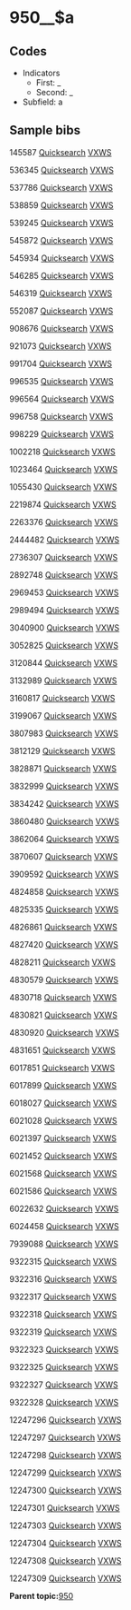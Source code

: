 # 950\_\_$a

## Codes

-   Indicators
    -   First: \_
    -   Second: \_
-   Subfield: a

## Sample bibs

145587 [Quicksearch](https://search.library.yale.edu/catalog/145587) [VXWS](http://prodorbis.library.yale.edu:7014/vxws/GetHoldingsService?bibId=145587)

536345 [Quicksearch](https://search.library.yale.edu/catalog/536345) [VXWS](http://prodorbis.library.yale.edu:7014/vxws/GetHoldingsService?bibId=536345)

537786 [Quicksearch](https://search.library.yale.edu/catalog/537786) [VXWS](http://prodorbis.library.yale.edu:7014/vxws/GetHoldingsService?bibId=537786)

538859 [Quicksearch](https://search.library.yale.edu/catalog/538859) [VXWS](http://prodorbis.library.yale.edu:7014/vxws/GetHoldingsService?bibId=538859)

539245 [Quicksearch](https://search.library.yale.edu/catalog/539245) [VXWS](http://prodorbis.library.yale.edu:7014/vxws/GetHoldingsService?bibId=539245)

545872 [Quicksearch](https://search.library.yale.edu/catalog/545872) [VXWS](http://prodorbis.library.yale.edu:7014/vxws/GetHoldingsService?bibId=545872)

545934 [Quicksearch](https://search.library.yale.edu/catalog/545934) [VXWS](http://prodorbis.library.yale.edu:7014/vxws/GetHoldingsService?bibId=545934)

546285 [Quicksearch](https://search.library.yale.edu/catalog/546285) [VXWS](http://prodorbis.library.yale.edu:7014/vxws/GetHoldingsService?bibId=546285)

546319 [Quicksearch](https://search.library.yale.edu/catalog/546319) [VXWS](http://prodorbis.library.yale.edu:7014/vxws/GetHoldingsService?bibId=546319)

552087 [Quicksearch](https://search.library.yale.edu/catalog/552087) [VXWS](http://prodorbis.library.yale.edu:7014/vxws/GetHoldingsService?bibId=552087)

908676 [Quicksearch](https://search.library.yale.edu/catalog/908676) [VXWS](http://prodorbis.library.yale.edu:7014/vxws/GetHoldingsService?bibId=908676)

921073 [Quicksearch](https://search.library.yale.edu/catalog/921073) [VXWS](http://prodorbis.library.yale.edu:7014/vxws/GetHoldingsService?bibId=921073)

991704 [Quicksearch](https://search.library.yale.edu/catalog/991704) [VXWS](http://prodorbis.library.yale.edu:7014/vxws/GetHoldingsService?bibId=991704)

996535 [Quicksearch](https://search.library.yale.edu/catalog/996535) [VXWS](http://prodorbis.library.yale.edu:7014/vxws/GetHoldingsService?bibId=996535)

996564 [Quicksearch](https://search.library.yale.edu/catalog/996564) [VXWS](http://prodorbis.library.yale.edu:7014/vxws/GetHoldingsService?bibId=996564)

996758 [Quicksearch](https://search.library.yale.edu/catalog/996758) [VXWS](http://prodorbis.library.yale.edu:7014/vxws/GetHoldingsService?bibId=996758)

998229 [Quicksearch](https://search.library.yale.edu/catalog/998229) [VXWS](http://prodorbis.library.yale.edu:7014/vxws/GetHoldingsService?bibId=998229)

1002218 [Quicksearch](https://search.library.yale.edu/catalog/1002218) [VXWS](http://prodorbis.library.yale.edu:7014/vxws/GetHoldingsService?bibId=1002218)

1023464 [Quicksearch](https://search.library.yale.edu/catalog/1023464) [VXWS](http://prodorbis.library.yale.edu:7014/vxws/GetHoldingsService?bibId=1023464)

1055430 [Quicksearch](https://search.library.yale.edu/catalog/1055430) [VXWS](http://prodorbis.library.yale.edu:7014/vxws/GetHoldingsService?bibId=1055430)

2219874 [Quicksearch](https://search.library.yale.edu/catalog/2219874) [VXWS](http://prodorbis.library.yale.edu:7014/vxws/GetHoldingsService?bibId=2219874)

2263376 [Quicksearch](https://search.library.yale.edu/catalog/2263376) [VXWS](http://prodorbis.library.yale.edu:7014/vxws/GetHoldingsService?bibId=2263376)

2444482 [Quicksearch](https://search.library.yale.edu/catalog/2444482) [VXWS](http://prodorbis.library.yale.edu:7014/vxws/GetHoldingsService?bibId=2444482)

2736307 [Quicksearch](https://search.library.yale.edu/catalog/2736307) [VXWS](http://prodorbis.library.yale.edu:7014/vxws/GetHoldingsService?bibId=2736307)

2892748 [Quicksearch](https://search.library.yale.edu/catalog/2892748) [VXWS](http://prodorbis.library.yale.edu:7014/vxws/GetHoldingsService?bibId=2892748)

2969453 [Quicksearch](https://search.library.yale.edu/catalog/2969453) [VXWS](http://prodorbis.library.yale.edu:7014/vxws/GetHoldingsService?bibId=2969453)

2989494 [Quicksearch](https://search.library.yale.edu/catalog/2989494) [VXWS](http://prodorbis.library.yale.edu:7014/vxws/GetHoldingsService?bibId=2989494)

3040900 [Quicksearch](https://search.library.yale.edu/catalog/3040900) [VXWS](http://prodorbis.library.yale.edu:7014/vxws/GetHoldingsService?bibId=3040900)

3052825 [Quicksearch](https://search.library.yale.edu/catalog/3052825) [VXWS](http://prodorbis.library.yale.edu:7014/vxws/GetHoldingsService?bibId=3052825)

3120844 [Quicksearch](https://search.library.yale.edu/catalog/3120844) [VXWS](http://prodorbis.library.yale.edu:7014/vxws/GetHoldingsService?bibId=3120844)

3132989 [Quicksearch](https://search.library.yale.edu/catalog/3132989) [VXWS](http://prodorbis.library.yale.edu:7014/vxws/GetHoldingsService?bibId=3132989)

3160817 [Quicksearch](https://search.library.yale.edu/catalog/3160817) [VXWS](http://prodorbis.library.yale.edu:7014/vxws/GetHoldingsService?bibId=3160817)

3199067 [Quicksearch](https://search.library.yale.edu/catalog/3199067) [VXWS](http://prodorbis.library.yale.edu:7014/vxws/GetHoldingsService?bibId=3199067)

3807983 [Quicksearch](https://search.library.yale.edu/catalog/3807983) [VXWS](http://prodorbis.library.yale.edu:7014/vxws/GetHoldingsService?bibId=3807983)

3812129 [Quicksearch](https://search.library.yale.edu/catalog/3812129) [VXWS](http://prodorbis.library.yale.edu:7014/vxws/GetHoldingsService?bibId=3812129)

3828871 [Quicksearch](https://search.library.yale.edu/catalog/3828871) [VXWS](http://prodorbis.library.yale.edu:7014/vxws/GetHoldingsService?bibId=3828871)

3832999 [Quicksearch](https://search.library.yale.edu/catalog/3832999) [VXWS](http://prodorbis.library.yale.edu:7014/vxws/GetHoldingsService?bibId=3832999)

3834242 [Quicksearch](https://search.library.yale.edu/catalog/3834242) [VXWS](http://prodorbis.library.yale.edu:7014/vxws/GetHoldingsService?bibId=3834242)

3860480 [Quicksearch](https://search.library.yale.edu/catalog/3860480) [VXWS](http://prodorbis.library.yale.edu:7014/vxws/GetHoldingsService?bibId=3860480)

3862064 [Quicksearch](https://search.library.yale.edu/catalog/3862064) [VXWS](http://prodorbis.library.yale.edu:7014/vxws/GetHoldingsService?bibId=3862064)

3870607 [Quicksearch](https://search.library.yale.edu/catalog/3870607) [VXWS](http://prodorbis.library.yale.edu:7014/vxws/GetHoldingsService?bibId=3870607)

3909592 [Quicksearch](https://search.library.yale.edu/catalog/3909592) [VXWS](http://prodorbis.library.yale.edu:7014/vxws/GetHoldingsService?bibId=3909592)

4824858 [Quicksearch](https://search.library.yale.edu/catalog/4824858) [VXWS](http://prodorbis.library.yale.edu:7014/vxws/GetHoldingsService?bibId=4824858)

4825335 [Quicksearch](https://search.library.yale.edu/catalog/4825335) [VXWS](http://prodorbis.library.yale.edu:7014/vxws/GetHoldingsService?bibId=4825335)

4826861 [Quicksearch](https://search.library.yale.edu/catalog/4826861) [VXWS](http://prodorbis.library.yale.edu:7014/vxws/GetHoldingsService?bibId=4826861)

4827420 [Quicksearch](https://search.library.yale.edu/catalog/4827420) [VXWS](http://prodorbis.library.yale.edu:7014/vxws/GetHoldingsService?bibId=4827420)

4828211 [Quicksearch](https://search.library.yale.edu/catalog/4828211) [VXWS](http://prodorbis.library.yale.edu:7014/vxws/GetHoldingsService?bibId=4828211)

4830579 [Quicksearch](https://search.library.yale.edu/catalog/4830579) [VXWS](http://prodorbis.library.yale.edu:7014/vxws/GetHoldingsService?bibId=4830579)

4830718 [Quicksearch](https://search.library.yale.edu/catalog/4830718) [VXWS](http://prodorbis.library.yale.edu:7014/vxws/GetHoldingsService?bibId=4830718)

4830821 [Quicksearch](https://search.library.yale.edu/catalog/4830821) [VXWS](http://prodorbis.library.yale.edu:7014/vxws/GetHoldingsService?bibId=4830821)

4830920 [Quicksearch](https://search.library.yale.edu/catalog/4830920) [VXWS](http://prodorbis.library.yale.edu:7014/vxws/GetHoldingsService?bibId=4830920)

4831651 [Quicksearch](https://search.library.yale.edu/catalog/4831651) [VXWS](http://prodorbis.library.yale.edu:7014/vxws/GetHoldingsService?bibId=4831651)

6017851 [Quicksearch](https://search.library.yale.edu/catalog/6017851) [VXWS](http://prodorbis.library.yale.edu:7014/vxws/GetHoldingsService?bibId=6017851)

6017899 [Quicksearch](https://search.library.yale.edu/catalog/6017899) [VXWS](http://prodorbis.library.yale.edu:7014/vxws/GetHoldingsService?bibId=6017899)

6018027 [Quicksearch](https://search.library.yale.edu/catalog/6018027) [VXWS](http://prodorbis.library.yale.edu:7014/vxws/GetHoldingsService?bibId=6018027)

6021028 [Quicksearch](https://search.library.yale.edu/catalog/6021028) [VXWS](http://prodorbis.library.yale.edu:7014/vxws/GetHoldingsService?bibId=6021028)

6021397 [Quicksearch](https://search.library.yale.edu/catalog/6021397) [VXWS](http://prodorbis.library.yale.edu:7014/vxws/GetHoldingsService?bibId=6021397)

6021452 [Quicksearch](https://search.library.yale.edu/catalog/6021452) [VXWS](http://prodorbis.library.yale.edu:7014/vxws/GetHoldingsService?bibId=6021452)

6021568 [Quicksearch](https://search.library.yale.edu/catalog/6021568) [VXWS](http://prodorbis.library.yale.edu:7014/vxws/GetHoldingsService?bibId=6021568)

6021586 [Quicksearch](https://search.library.yale.edu/catalog/6021586) [VXWS](http://prodorbis.library.yale.edu:7014/vxws/GetHoldingsService?bibId=6021586)

6022632 [Quicksearch](https://search.library.yale.edu/catalog/6022632) [VXWS](http://prodorbis.library.yale.edu:7014/vxws/GetHoldingsService?bibId=6022632)

6024458 [Quicksearch](https://search.library.yale.edu/catalog/6024458) [VXWS](http://prodorbis.library.yale.edu:7014/vxws/GetHoldingsService?bibId=6024458)

7939088 [Quicksearch](https://search.library.yale.edu/catalog/7939088) [VXWS](http://prodorbis.library.yale.edu:7014/vxws/GetHoldingsService?bibId=7939088)

9322315 [Quicksearch](https://search.library.yale.edu/catalog/9322315) [VXWS](http://prodorbis.library.yale.edu:7014/vxws/GetHoldingsService?bibId=9322315)

9322316 [Quicksearch](https://search.library.yale.edu/catalog/9322316) [VXWS](http://prodorbis.library.yale.edu:7014/vxws/GetHoldingsService?bibId=9322316)

9322317 [Quicksearch](https://search.library.yale.edu/catalog/9322317) [VXWS](http://prodorbis.library.yale.edu:7014/vxws/GetHoldingsService?bibId=9322317)

9322318 [Quicksearch](https://search.library.yale.edu/catalog/9322318) [VXWS](http://prodorbis.library.yale.edu:7014/vxws/GetHoldingsService?bibId=9322318)

9322319 [Quicksearch](https://search.library.yale.edu/catalog/9322319) [VXWS](http://prodorbis.library.yale.edu:7014/vxws/GetHoldingsService?bibId=9322319)

9322323 [Quicksearch](https://search.library.yale.edu/catalog/9322323) [VXWS](http://prodorbis.library.yale.edu:7014/vxws/GetHoldingsService?bibId=9322323)

9322325 [Quicksearch](https://search.library.yale.edu/catalog/9322325) [VXWS](http://prodorbis.library.yale.edu:7014/vxws/GetHoldingsService?bibId=9322325)

9322327 [Quicksearch](https://search.library.yale.edu/catalog/9322327) [VXWS](http://prodorbis.library.yale.edu:7014/vxws/GetHoldingsService?bibId=9322327)

9322328 [Quicksearch](https://search.library.yale.edu/catalog/9322328) [VXWS](http://prodorbis.library.yale.edu:7014/vxws/GetHoldingsService?bibId=9322328)

12247296 [Quicksearch](https://search.library.yale.edu/catalog/12247296) [VXWS](http://prodorbis.library.yale.edu:7014/vxws/GetHoldingsService?bibId=12247296)

12247297 [Quicksearch](https://search.library.yale.edu/catalog/12247297) [VXWS](http://prodorbis.library.yale.edu:7014/vxws/GetHoldingsService?bibId=12247297)

12247298 [Quicksearch](https://search.library.yale.edu/catalog/12247298) [VXWS](http://prodorbis.library.yale.edu:7014/vxws/GetHoldingsService?bibId=12247298)

12247299 [Quicksearch](https://search.library.yale.edu/catalog/12247299) [VXWS](http://prodorbis.library.yale.edu:7014/vxws/GetHoldingsService?bibId=12247299)

12247300 [Quicksearch](https://search.library.yale.edu/catalog/12247300) [VXWS](http://prodorbis.library.yale.edu:7014/vxws/GetHoldingsService?bibId=12247300)

12247301 [Quicksearch](https://search.library.yale.edu/catalog/12247301) [VXWS](http://prodorbis.library.yale.edu:7014/vxws/GetHoldingsService?bibId=12247301)

12247303 [Quicksearch](https://search.library.yale.edu/catalog/12247303) [VXWS](http://prodorbis.library.yale.edu:7014/vxws/GetHoldingsService?bibId=12247303)

12247304 [Quicksearch](https://search.library.yale.edu/catalog/12247304) [VXWS](http://prodorbis.library.yale.edu:7014/vxws/GetHoldingsService?bibId=12247304)

12247308 [Quicksearch](https://search.library.yale.edu/catalog/12247308) [VXWS](http://prodorbis.library.yale.edu:7014/vxws/GetHoldingsService?bibId=12247308)

12247309 [Quicksearch](https://search.library.yale.edu/catalog/12247309) [VXWS](http://prodorbis.library.yale.edu:7014/vxws/GetHoldingsService?bibId=12247309)

**Parent topic:**[950](../../tags/950/950.md)

